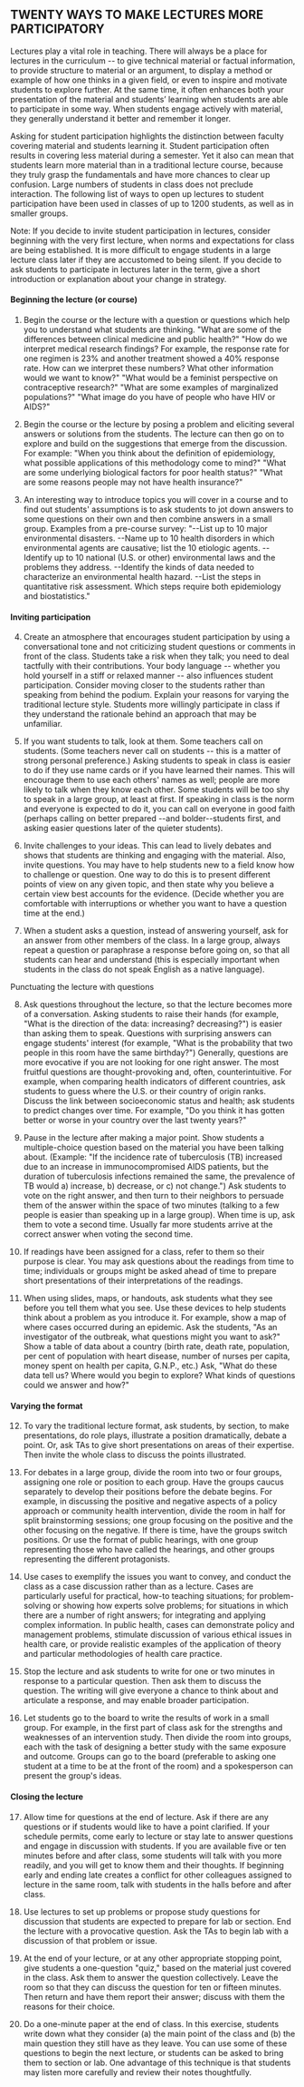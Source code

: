 ## TWENTY WAYS TO MAKE LECTURES MORE PARTICIPATORY

Lectures play a vital role in teaching. There will always be a place for lectures in the curriculum -- to give technical material or factual information, to provide structure to material or an argument, to display a method or example of how one thinks in a given field, or even to inspire and motivate students to explore further. At the same time, it often enhances both your presentation of the material and students’ learning when students are able to participate in some way. When students engage actively with material, they generally understand it better and remember it longer.

Asking for student participation highlights the distinction between faculty covering material and students learning it. Student participation often results in covering less material during a semester. Yet it also can mean that students learn more material than in a traditional lecture course, because they truly grasp the fundamentals and have more chances to clear up confusion. Large numbers of students in class does not preclude interaction. The following list of ways to open up lectures to student participation have been used in classes of up to 1200 students, as well as in smaller groups.

Note: If you decide to invite student participation in lectures, consider beginning with the very first lecture, when norms and expectations for class are being established. It is more difficult to engage students in a large lecture class later if they are accustomed to being silent. If you decide to ask students to participate in lectures later in the term, give a short introduction or explanation about your change in strategy.

#### Beginning the lecture (or course)

1. Begin the course or the lecture with a question or questions which help you to understand what students are thinking. "What are some of the differences between clinical medicine and public health?" "How do we interpret medical research findings? For example, the response rate for one regimen is 23% and another treatment showed a 40% response rate. How can we interpret these numbers? What other information would we want to know?" "What would be a feminist perspective on contraceptive research?" "What are some examples of marginalized populations?" "What image do you have of people who have HIV or AIDS?"

2. Begin the course or the lecture by posing a problem and eliciting several answers or solutions from the students. The lecture can then go on to explore and build on the suggestions that emerge from the discussion. For example: "When you think about the definition of epidemiology, what possible applications of this methodology come to mind?" "What are some underlying biological factors for poor health status?" "What are some reasons people may not have health insurance?"

3. An interesting way to introduce topics you will cover in a course and to find out students' assumptions is to ask students to jot down answers to some questions on their own and then combine answers in a small group. Examples from a pre-course survey: "--List up to 10 major environmental disasters. --Name up to 10 health disorders in which environmental agents are causative; list the 10 etiologic agents. --Identify up to 10 national (U.S. or other) environmental laws and the problems they address. --Identify the kinds of data needed to characterize an environmental health hazard. --List the steps in quantitative risk assessment. Which steps require both epidemiology and biostatistics."

#### Inviting participation

4. Create an atmosphere that encourages student participation by using a conversational tone and not criticizing student questions or comments in front of the class. Students take a risk when they talk; you need to deal tactfully with their contributions. Your body language -- whether you hold yourself in a stiff or relaxed manner -- also influences student participation. Consider moving closer to the students rather than speaking from behind the podium. Explain your reasons for varying the traditional lecture style. Students more willingly participate in class if they understand the rationale behind an approach that may be unfamiliar.

5. If you want students to talk, look at them. Some teachers call on students. (Some teachers never call on students -- this is a matter of strong personal preference.) Asking students to speak in class is easier to do if they use name cards or if you have learned their names. This will encourage them to use each others' names as well; people are more likely to talk when they know each other. Some students will be too shy to speak in a large group, at least at first. If speaking in class is the norm and everyone is expected to do it, you can call on everyone in good faith (perhaps calling on better prepared --and bolder--students first, and asking easier questions later of the quieter students).

6. Invite challenges to your ideas. This can lead to lively debates and shows that students are thinking and engaging with the material. Also, invite questions. You may have to help students new to a field know how to challenge or question. One way to do this is to present different points of view on any given topic, and then state why you believe a certain view best accounts for the evidence. (Decide whether you are comfortable with interruptions or whether you want to have a question time at the end.)

7. When a student asks a question, instead of answering yourself, ask for an answer from other members of the class. In a large group, always repeat a question or paraphrase a response before going on, so that all students can hear and understand (this is especially important when students in the class do not speak English as a native language).

Punctuating the lecture with questions

8. Ask questions throughout the lecture, so that the lecture becomes more of a conversation. Asking students to raise their hands (for example, "What is the direction of the data: increasing? decreasing?") is easier than asking them to speak. Questions with surprising answers can engage students' interest (for example, "What is the probability that two people in this room have the same birthday?") Generally, questions are more evocative if you are not looking for one right answer. The most fruitful questions are thought-provoking and, often, counterintuitive. For example, when comparing health indicators of different countries, ask students to guess where the U.S. or their country of origin ranks. Discuss the link between socioeconomic status and health; ask students to predict changes over time. For example, "Do you think it has gotten better or worse in your country over the last twenty years?"

9. Pause in the lecture after making a major point. Show students a multiple-choice question based on the material you have been talking about. (Example: "If the incidence rate of tuberculosis (TB) increased due to an increase in immunocompromised AIDS patients, but the duration of tuberculosis infections remained the same, the prevalence of TB would a) increase, b) decrease, or c) not change.") Ask students to vote on the right answer, and then turn to their neighbors to persuade them of the answer within the space of two minutes (talking to a few people is easier than speaking up in a large group). When time is up, ask them to vote a second time. Usually far more students arrive at the correct answer when voting the second time.

10. If readings have been assigned for a class, refer to them so their purpose is clear. You may ask questions about the readings from time to time; individuals or groups might be asked ahead of time to prepare short presentations of their interpretations of the readings.

11. When using slides, maps, or handouts, ask students what they see before you tell them what you see. Use these devices to help students think about a problem as you introduce it. For example, show a map of where cases occurred during an epidemic. Ask the students, "As an investigator of the outbreak, what questions might you want to ask?" Show a table of data about a country (birth rate, death rate, population, per cent of population with heart disease, number of nurses per capita, money spent on health per capita, G.N.P., etc.) Ask, "What do these data tell us? Where would you begin to explore? What kinds of questions could we answer and how?"

#### Varying the format

12. To vary the traditional lecture format, ask students, by section, to make presentations, do role plays, illustrate a position dramatically, debate a point. Or, ask TAs to give short presentations on areas of their expertise. Then invite the whole class to discuss the points illustrated.

13. For debates in a large group, divide the room into two or four groups, assigning one role or position to each group. Have the groups caucus separately to develop their positions before the debate begins. For example, in discussing the positive and negative aspects of a policy approach or community health intervention, divide the room in half for split brainstorming sessions; one group focusing on the positive and the other focusing on the negative. If there is time, have the groups switch positions. Or use the format of public hearings, with one group representing those who have called the hearings, and other groups representing the different protagonists.

14. Use cases to exemplify the issues you want to convey, and conduct the class as a case discussion rather than as a lecture. Cases are particularly useful for practical, how-to teaching situations; for problem-solving or showing how experts solve problems; for situations in which there are a number of right answers; for integrating and applying complex information. In public health, cases can demonstrate policy and management problems, stimulate discussion of various ethical issues in health care, or provide realistic examples of the application of theory and particular methodologies of health care practice.

15. Stop the lecture and ask students to write for one or two minutes in response to a particular question. Then ask them to discuss the question. The writing will give everyone a chance to think about and articulate a response, and may enable broader participation.

16. Let students go to the board to write the results of work in a small group. For example, in the first part of class ask for the strengths and weaknesses of an intervention study. Then divide the room into groups, each with the task of designing a better study with the same exposure and outcome. Groups can go to the board (preferable to asking one student at a time to be at the front of the room) and a spokesperson can present the group's ideas.

#### Closing the lecture

17. Allow time for questions at the end of lecture. Ask if there are any questions or if students would like to have a point clarified. If your schedule permits, come early to lecture or stay late to answer questions and engage in discussion with students. If you are available five or ten minutes before and after class, some students will talk with you more readily, and you will get to know them and their thoughts. If beginning early and ending late creates a conflict for other colleagues assigned to lecture in the same room, talk with students in the halls before and after class.

18. Use lectures to set up problems or propose study questions for discussion that students are expected to prepare for lab or section. End the lecture with a provocative question. Ask the TAs to begin lab with a discussion of that problem or issue.

19. At the end of your lecture, or at any other appropriate stopping point, give students a one-question "quiz," based on the material just covered in the class. Ask them to answer the question collectively. Leave the room so that they can discuss the question for ten or fifteen minutes. Then return and have them report their answer; discuss with them the reasons for their choice.

20. Do a one-minute paper at the end of class. In this exercise, students write down what they consider (a) the main point of the class and (b) the main question they still have as they leave. You can use some of these questions to begin the next lecture, or students can be asked to bring them to section or lab. One advantage of this technique is that students may listen more carefully and review their notes thoughtfully.
